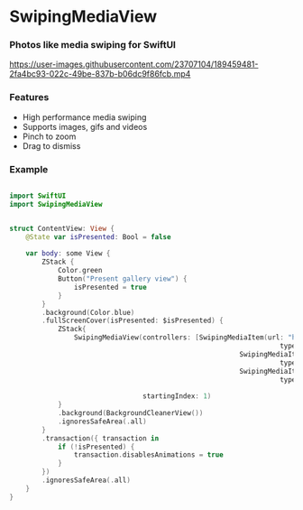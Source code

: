 # SwipingMediaView

### Photos like media swiping for SwiftUI

https://user-images.githubusercontent.com/23707104/189459481-2fa4bc93-022c-49be-837b-b06dc9f86fcb.mp4

### Features
- High performance media swiping
- Supports images, gifs and videos
- Pinch to zoom
- Drag to dismiss

### Example
```Swift

import SwiftUI
import SwipingMediaView


struct ContentView: View {
    @State var isPresented: Bool = false
    
    var body: some View {
        ZStack {
            Color.green
            Button("Present gallery view") {
                isPresented = true
            }
        }
        .background(Color.blue)
        .fullScreenCover(isPresented: $isPresented) {
            ZStack{
                SwipingMediaView(controllers: [SwipingMediaItem(url: "https://i.redd.it/8t6vk567khm91.jpg",
                                                                   type: .image),
                                                         SwipingMediaItem(url: "https://i.redd.it/gczavw14bfm91.gif",
                                                                   type: .image),
                                                         SwipingMediaItem(url: "https://preview.redd.it/g232r4ymm4l91.gif?format=mp4&s=91cc39ae920fb57e3273aca59f4e273d974e1253",
                                                                   type: .video)].map { UIHostingController(rootView: SwipingMediaItemView(mediaItem: $0,
                                                                                                                                           isPresented: self.$isPresented))},
                                 startingIndex: 1)
            }
            .background(BackgroundCleanerView())
            .ignoresSafeArea(.all)
        }
        .transaction({ transaction in
            if (!isPresented) {
                transaction.disablesAnimations = true
            }
        })
        .ignoresSafeArea(.all)
    }
}
```
